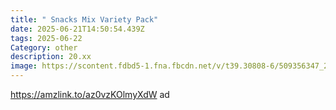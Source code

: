```yaml
---
title: " Snacks Mix Variety Pack"
date: 2025-06-21T14:50:54.439Z
tags: 2025-06-22
Category: other
description: 20.xx
image: https://scontent.fdbd5-1.fna.fbcdn.net/v/t39.30808-6/509356347_24440867652177338_7690465369849479874_n.jpg?_nc_cat=102&ccb=1-7&_nc_sid=aa7b47&_nc_ohc=pjbDhk1C3A4Q7kNvwHVBaON&_nc_oc=AdleIt6G-DOMTOZWFFnhFp5Q-vDfI3fWfawZQX3Im5xaxH7JJKxT4N9F1lTrMlKkrDxU1ebIWeZAN3tkESiANLtZ&_nc_zt=23&_nc_ht=scontent.fdbd5-1.fna&_nc_gid=BzZULjYkKtbRIZfV5C6rCw&oh=00_AfM3rQSP2iV0ipcLFqXvtKvzA1WfA9lIFVrsAVc51X4IXg&oe=685DD141
---
```

https://amzlink.to/az0vzKOlmyXdW     ad
